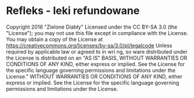 # Refleks - leki refundowane
Copyright 2016 "Zielone Diabły"
Licensed under the CC BY-SA 3.0 (the "License"); you may not use this file except in
compliance with the License. You may obtain a copy of the License at
https://creativecommons.org/licenses/by-sa/3.0/pl/legalcode
Unless required by applicable law or agreed to in wri ng, so ware distributed under the
License is distributed on an "AS IS" BASIS, WITHOUT WARRANTIES OR CONDITIONS
OF ANY KIND, either express or implied. See the License for the specific language
governing permissions and limitations under the License." WITHOUT WARRANTIES OR
CONDITIONS OF ANY KIND, either express or implied. See the License for the specific
language governing permissions and limitations under the License. 
